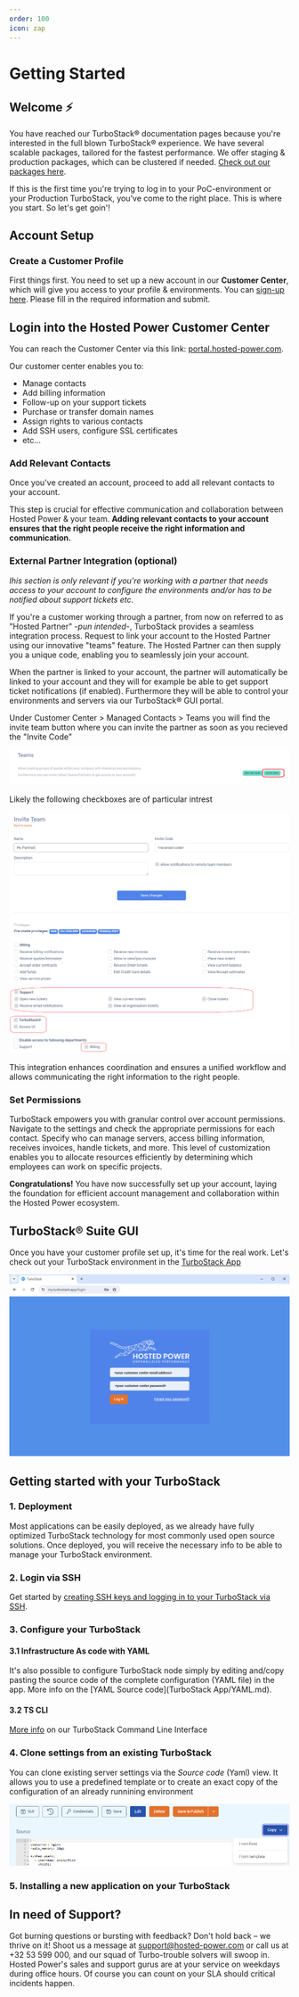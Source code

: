 ```yaml
---
order: 100
icon: zap
---
```

# Getting Started

## Welcome ⚡️

You have reached our TurboStack® documentation pages because you're interested in the full blown TurboStack® experience.
We have several scalable packages, tailored for the fastest performance. We offer staging & production packages, which can be clustered if needed. [Check out our packages here](https://www.hosted-power.com/en/turbostack#our-packages).

If this is the first time you're trying to log in to your PoC-environment or your Production TurboStack, you've come to the right place. This is where you start. So let's get goin'!

## Account Setup

### Create a Customer Profile

First things first. You need to set up a new account in our **Customer Center**, which will give you access to your profile & environments. You can [sign-up here](https://portal.hosted-power.com/signup/).
Please fill in the required information and submit.

## Login into the Hosted Power Customer Center

You can reach the Customer Center via this link: [portal.hosted-power.com](https://portal.hosted-power.com/ "Hosted Power Customer Center").

Our customer center enables you to:

* Manage contacts
* Add billing information
* Follow-up on your support tickets
* Purchase or transfer domain names
* Assign rights to various contacts
* Add SSH users, configure SSL certificates
* etc...

### Add Relevant Contacts

Once you've created an account, proceed to add all relevant contacts to your account.

This step is crucial for effective communication and collaboration between Hosted Power & your team. **Adding relevant contacts to your account ensures that the right people receive the right information and communication.**

### External Partner Integration (optional)

*Ihis section is only relevant if you're working with a partner that needs access to your account to configure the environments and/or has to be notified about support tickets etc.*

If you're a customer working through a partner, from now on referred to as "Hosted Partner" -*pun intended*-, TurboStack provides a seamless integration process. Request to link your account to the Hosted Partner using our innovative "teams" feature. The Hosted Partner can then supply you a unique code, enabling you to seamlessly join your account.

When the partner is linked to your account, the partner will automatically be linked to your account and they will for example be able to get support ticket notifications (if enabled). Furthermore they will be able to control your environments and servers via our TurboStack® GUI portal.

Under Customer Center > Managed Contacts > Teams you will find the invite team button where you can invite the partner as soon as you recieved the "Invite Code"

![1715862802209](image/readme/1715862802209.png)

Likely the following checkboxes are of particular intrest

![TurboStack Permissions](image/readme/1715863199073.png "TurboStack Permissions")

This integration enhances coordination and ensures a unified workflow and allows communicating the right information to the right people.

### Set Permissions

TurboStack empowers you with granular control over account permissions. Navigate to the settings and check the appropriate permissions for each contact. Specify who can manage servers, access billing information, receives invoices, handle tickets, and more. This level of customization enables you to allocate resources efficiently by determining which employees can work on specific projects.

**Congratulations!** You have now successfully set up your account, laying the foundation for efficient account management and collaboration within the Hosted Power ecosystem.

## TurboStack® Suite GUI

Once you have your customer profile set up, it's time for the real work.
Let's check out your TurboStack environment in the [TurboStack App](turbostack-app/basic_install/)

![TurboStack GUI](image/readme/1715863517795.png "TurboStack GUI")

## Getting started with your TurboStack

### 1. Deployment

Most applications can be easily deployed, as we already have fully optimized TurboStack technology for most commonly used open source solutions. Once deployed, you will receive the necessary info to be able to manage your TurboStack environment.

### 2. Login via SSH

Get started by [creating SSH keys and logging in to your TurboStack via SSH](turbostack_configuration/SSH.md).

### 3. Configure your TurboStack

#### 3.1 Infrastructure As code with YAML

It's also possible to configure TurboStack node simply by editing and/copy pasting the source code of the complete configuration (YAML file) in the app. More info on the [YAML Source code](TurboStack App/YAML.md).

#### 3.2 TS CLI

[More info](turbostack_configuration/ts_cli.md) on our TurboStack Command Line Interface

### 4. Clone settings from an existing TurboStack

You can clone existing server settings via the *Source code* (Yaml) view. It allows you to use a predefined template or to create an exact copy of the configuration of an already runnining environment

![Clone from Template or other host](image/readme/1715863608338.png "Clone from Template or other host")

### 5. Installing a new application on your TurboStack

## In need of Support?

Got burning questions or bursting with feedback? Don't hold back – we thrive on it! Shoot us a message at [support@hosted-power.com](mailto:support@hosted-power.com) or call us at +32 53 599 000, and our squad of Turbo-trouble solvers will swoop in. Hosted Power's sales and support gurus are at your service on weekdays during office hours. Of course you can count on your SLA should critical incidents happen.
